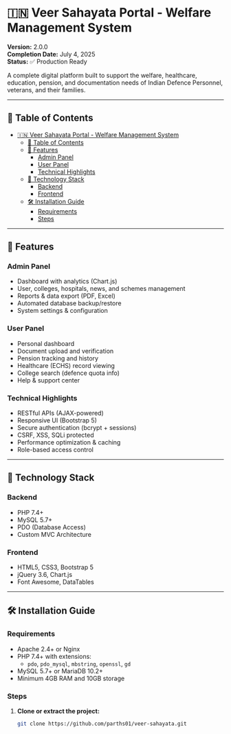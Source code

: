 # 🇮🇳 Veer Sahayata Portal - Welfare Management System

**Version:** 2.0.0  
**Completion Date:** July 4, 2025  
**Status:** ✅ Production Ready

A complete digital platform built to support the welfare, healthcare, education, pension, and documentation needs of Indian Defence Personnel, veterans, and their families.

---

## 📌 Table of Contents

- [🇮🇳 Veer Sahayata Portal - Welfare Management System](#-veer-sahayata-portal---welfare-management-system)
  - [📌 Table of Contents](#-table-of-contents)
  - [🚀 Features](#-features)
    - [Admin Panel](#admin-panel)
    - [User Panel](#user-panel)
    - [Technical Highlights](#technical-highlights)
  - [🧰 Technology Stack](#-technology-stack)
    - [Backend](#backend)
    - [Frontend](#frontend)
  - [🛠️ Installation Guide](#️-installation-guide)
    - [Requirements](#requirements)
    - [Steps](#steps)

---

## 🚀 Features

### Admin Panel
- Dashboard with analytics (Chart.js)
- User, colleges, hospitals, news, and schemes management
- Reports & data export (PDF, Excel)
- Automated database backup/restore
- System settings & configuration

### User Panel
- Personal dashboard
- Document upload and verification
- Pension tracking and history
- Healthcare (ECHS) record viewing
- College search (defence quota info)
- Help & support center

### Technical Highlights
- RESTful APIs (AJAX-powered)
- Responsive UI (Bootstrap 5)
- Secure authentication (bcrypt + sessions)
- CSRF, XSS, SQLi protected
- Performance optimization & caching
- Role-based access control

---

## 🧰 Technology Stack

### Backend
- PHP 7.4+
- MySQL 5.7+
- PDO (Database Access)
- Custom MVC Architecture

### Frontend
- HTML5, CSS3, Bootstrap 5
- jQuery 3.6, Chart.js
- Font Awesome, DataTables

---

## 🛠️ Installation Guide

### Requirements
- Apache 2.4+ or Nginx
- PHP 7.4+ with extensions:
  - `pdo`, `pdo_mysql`, `mbstring`, `openssl`, `gd`
- MySQL 5.7+ or MariaDB 10.2+
- Minimum 4GB RAM and 10GB storage

### Steps

1. **Clone or extract the project:**
   ```bash
   git clone https://github.com/parths01/veer-sahayata.git
